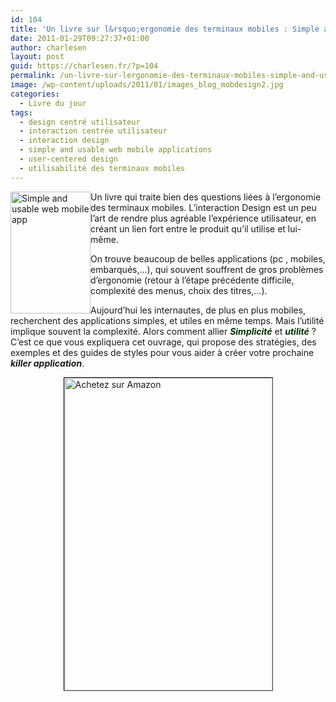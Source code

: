 ```yaml
---
id: 104
title: 'Un livre sur l&rsquo;ergonomie des terminaux mobiles : Simple and Usable: Web, Mobile, and Interaction Design'
date: 2011-01-29T09:27:37+01:00
author: charlesen
layout: post
guid: https://charlesen.fr/?p=104
permalink: /un-livre-sur-lergonomie-des-terminaux-mobiles-simple-and-usable-web-mobile-and-interaction-design/
image: /wp-content/uploads/2011/01/images_blog_mobdesign2.jpg
categories:
  - Livre du jour
tags:
  - design centré utilisateur
  - interaction centrée utilisateur
  - interaction design
  - simple and usable web mobile applications
  - user-centered design
  - utilisabilité des terminaux mobiles
---
```

<img loading="lazy" class=" alignleft size-full wp-image-102" style="float: left;" src="https://charlesen.fr/wp-content/uploads/2011/01/images_blog_mobdesign2.jpg" alt="Simple and usable web mobile app" title="Simple and usable web mobile app" height="195" width="128" />Un livre qui traite bien des questions liées à l&rsquo;ergonomie des terminaux mobiles. L&rsquo;interaction Design est un peu l&rsquo;art de rendre plus agréable l&rsquo;expérience utilisateur, en créant un lien fort entre le produit qu&rsquo;il utilise et lui-même.

On trouve beaucoup de belles applications (pc , mobiles, embarqués,&#8230;), qui souvent souffrent de gros problèmes d&rsquo;ergonomie (retour à l&rsquo;étape précédente difficile, complexité des menus, choix des titres,&#8230;).

<!--more-->

Aujourd&rsquo;hui les internautes, de plus en plus mobiles, recherchent des applications simples, et utiles en même temps. Mais l&rsquo;utilité implique souvent la complexité. Alors comment allier&nbsp;<span style="color: #003300;"><em><strong>Simplicité</strong></em></span> et <span style="color: #003300;"><em><strong>utilité</strong></em> </span>? C&rsquo;est ce que vous expliquera cet ouvrage, qui propose des stratégies, des exemples et des guides de styles pour vous aider à créer votre prochaine _**killer application**_.



[<img loading="lazy" class=" size-full wp-image-103" style="display: block; margin-left: auto; margin-right: auto; border: 1px inset #000000;" src="https://charlesen.fr/wp-content/uploads/2011/01/images_blog_mobdesign.jpg" alt="Achetez sur Amazon" title="Achetez ce livre..." width="333" height="500" srcset="https://charlesen.fr/wp-content/uploads/2011/01/images_blog_mobdesign.jpg 333w, https://charlesen.fr/wp-content/uploads/2011/01/images_blog_mobdesign-200x300.jpg 200w" sizes="(max-width: 333px) 100vw, 333px" />](http://www.amazon.fr/gp/product/0321703545?ie=UTF8&m=A1X6FK5RDHNB96&redirect=true&ref_=ord_cart_shr&linkCode=shr&camp=3210&creative=21458&tag=charlehomepa-21)